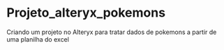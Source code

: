# Projeto_alteryx_pokemons
Criando um projeto no Alteryx para tratar dados de pokemons a partir de uma planilha do excel
